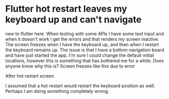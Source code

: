 
# Flutter hot restart leaves my keyboard up and can't navigate

new to flutter here.
When testing with some APIs I have some text input and when it doesn't work I get the errors and that renders my screen inactive. The screen freezes when I have the keyboard up, and then when I restart the keyboard remains up. The issue is that I have a bottom navigation board and have just started the app. I'm sure I could change the default initial locations, however this is something that has bothered me for a while. Does anyone know why this is?
Screen freezes like this due to error

After hot restart screen

I assumed that a hot restart would restart the keyboard position as well. Perhaps I am doing something completely wrong.

        